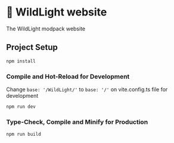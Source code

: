 # 🌲 WildLight website

The WildLight modpack website

## Project Setup

```sh
npm install
```

### Compile and Hot-Reload for Development

Change `base: '/WildLight/'` to `base: '/'` on vite.config.ts file for development

```sh
npm run dev
```

### Type-Check, Compile and Minify for Production

```sh
npm run build
```
